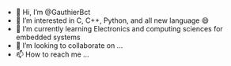 - 👋 Hi, I’m @GauthierBct
- 👀 I’m interested in C, C++, Python, and all new language 😄
- 🌱 I’m currently learning Electronics and computing sciences for embedded systems
- 💞️ I’m looking to collaborate on ...
- 📫 How to reach me ...

<!---
GauthierBct/GauthierBct is a ✨ special ✨ repository because its `README.md` (this file) appears on your GitHub profile.
You can click the Preview link to take a look at your changes.
--->
